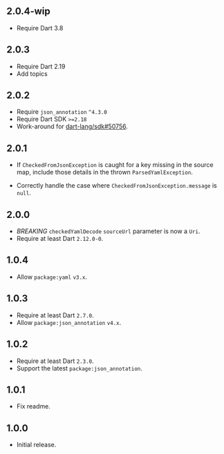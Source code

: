 ## 2.0.4-wip

- Require Dart 3.8

## 2.0.3

- Require Dart 2.19
- Add topics

## 2.0.2

- Require `json_annotation` `^4.3.0`
- Require Dart SDK `>=2.18`
- Work-around for [dart-lang/sdk#50756](https://github.com/dart-lang/sdk/issues/50756).

## 2.0.1

- If `CheckedFromJsonException` is caught for a key missing in the source map,
  include those details in the thrown `ParsedYamlException`.

- Correctly handle the case where `CheckedFromJsonException.message` is `null`.

## 2.0.0

- *BREAKING* `checkedYamlDecode` `sourceUrl` parameter is now a `Uri`.
- Require at least Dart `2.12.0-0`.

## 1.0.4

- Allow `package:yaml` `v3.x`.

## 1.0.3

- Require at least Dart `2.7.0`.
- Allow `package:json_annotation` `v4.x`.

## 1.0.2

- Require at least Dart `2.3.0`.
- Support the latest `package:json_annotation`.

## 1.0.1

- Fix readme.

## 1.0.0

- Initial release.
